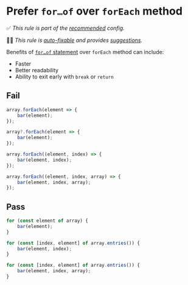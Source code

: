 # Prefer `for…of` over `forEach` method

<!-- Do not manually modify RULE_NOTICE part. Run: `npm run generate-rule-notices` -->
<!-- RULE_NOTICE -->
✅ *This rule is part of the [recommended](https://github.com/sindresorhus/eslint-plugin-unicorn#recommended-config) config.*

🔧💡 *This rule is [auto-fixable](https://eslint.org/docs/user-guide/command-line-interface#fixing-problems) and provides [suggestions](https://eslint.org/docs/developer-guide/working-with-rules#providing-suggestions).*
<!-- /RULE_NOTICE -->

Benefits of [`for…of` statement](https://developer.mozilla.org/en-US/docs/Web/JavaScript/Reference/Statements/for...of) over `forEach` method can include:

- Faster
- Better readability
- Ability to exit early with `break` or `return`

## Fail

```js
array.forEach(element => {
	bar(element);
});
```

```js
array?.forEach(element => {
	bar(element);
});
```

```js
array.forEach((element, index) => {
	bar(element, index);
});
```

```js
array.forEach((element, index, array) => {
	bar(element, index, array);
});
```

## Pass

```js
for (const element of array) {
	bar(element);
}
```

```js
for (const [index, element] of array.entries()) {
	bar(element, index);
}
```

```js
for (const [index, element] of array.entries()) {
	bar(element, index, array);
}
```
